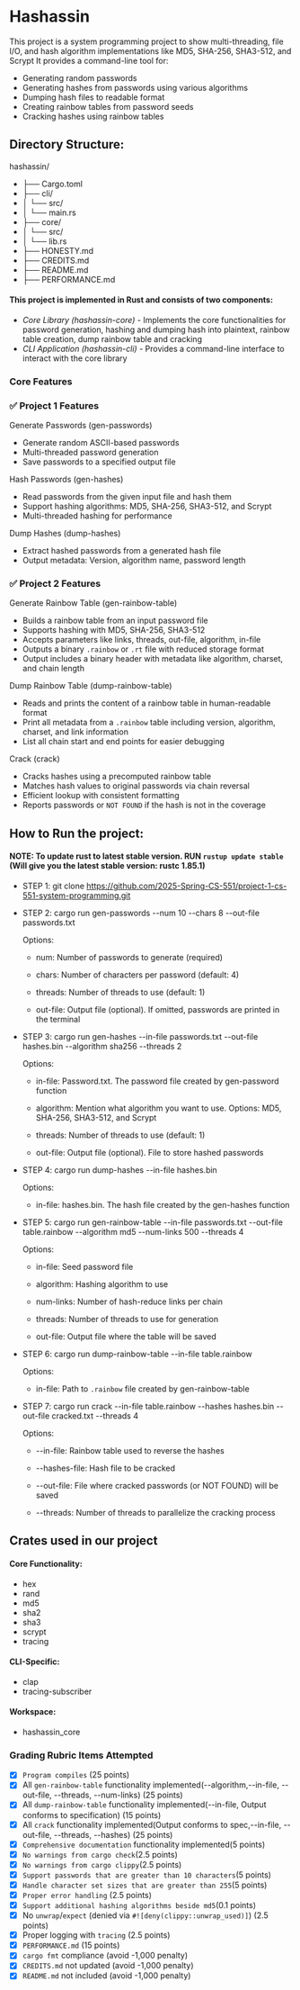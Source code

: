 # Hashassin

This project is a system programming project to show multi-threading, file I/O, and hash algorithm implementations like MD5, SHA-256, SHA3-512, and Scrypt
It provides a command-line tool for:
- Generating random passwords
- Generating hashes from passwords using various algorithms
- Dumping hash files to readable format
- Creating rainbow tables from password seeds
- Cracking hashes using rainbow tables

## Directory Structure:
  hashassin/
-  ├── Cargo.toml
-  ├── cli/
-  │   └── src/
-  │       └── main.rs    
-  ├── core/
-  │   └── src/
-  │       └── lib.rs     
-  ├── HONESTY.md            
-  ├── CREDITS.md              
-  ├── README.md
-  ├── PERFORMANCE.md        

#### This project is implemented in Rust and consists of two components:
- *Core Library (hashassin-core)* - Implements the core functionalities for password generation, hashing and dumping hash into plaintext, rainbow table creation, dump rainbow table and cracking
- *CLI Application (hashassin-cli)* - Provides a command-line interface to interact with the core library

### Core Features

### ✅ Project 1 Features
Generate Passwords (gen-passwords)
- Generate random ASCII-based passwords
- Multi-threaded password generation
- Save passwords to a specified output file

Hash Passwords (gen-hashes)
- Read passwords from the given input file and hash them
- Support hashing algorithms: MD5, SHA-256, SHA3-512, and Scrypt
- Multi-threaded hashing for performance

Dump Hashes (dump-hashes)
- Extract hashed passwords from a generated hash file
- Output metadata: Version, algorithm name, password length

### ✅ Project 2 Features
Generate Rainbow Table (gen-rainbow-table)
- Builds a rainbow table from an input password file
- Supports hashing with MD5, SHA-256, SHA3-512
- Accepts parameters like links, threads, out-file, algorithm, in-file
- Outputs a binary `.rainbow` or `.rt` file with reduced storage format
- Output includes a binary header with metadata like algorithm, charset, and chain length

Dump Rainbow Table (dump-rainbow-table)
- Reads and prints the content of a rainbow table in human-readable format
- Print all metadata from a `.rainbow` table including version, algorithm, charset, and link information
- List all chain start and end points for easier debugging

Crack (crack)
- Cracks hashes using a precomputed rainbow table
- Matches hash values to original passwords via chain reversal
- Efficient lookup with consistent formatting
- Reports passwords or `NOT FOUND` if the hash is not in the coverage

## How to Run the project:

#### NOTE: To update rust to latest stable version. RUN `rustup update stable` (Will give you the latest stable version: rustc 1.85.1)

- STEP 1: git clone https://github.com/2025-Spring-CS-551/project-1-cs-551-system-programming.git

- STEP 2: cargo run gen-passwords --num 10 --chars 8 --out-file passwords.txt

  Options:

  - num: Number of passwords to generate (required)
  
  - chars: Number of characters per password (default: 4)
  
  - threads: Number of threads to use (default: 1)
  
  - out-file: Output file (optional). If omitted, passwords are printed in the terminal

- STEP 3: cargo run gen-hashes --in-file passwords.txt --out-file hashes.bin --algorithm sha256 --threads 2

  Options:
  
  - in-file: Password.txt. The password file created by gen-password function
  
  - algorithm: Mention what algorithm you want to use. Options: MD5, SHA-256, SHA3-512, and Scrypt
  
  - threads: Number of threads to use (default: 1)
  
  - out-file: Output file (optional). File to store hashed passwords

- STEP 4: cargo run dump-hashes --in-file hashes.bin

  Options:
  
  - in-file: hashes.bin. The hash file created by the gen-hashes function

- STEP 5: cargo run gen-rainbow-table --in-file passwords.txt --out-file table.rainbow --algorithm md5 --num-links 500 --threads 4

  Options:
  
  - in-file: Seed password file
  
  - algorithm: Hashing algorithm to use
  
  - num-links: Number of hash-reduce links per chain
  
  - threads: Number of threads to use for generation
  
  - out-file: Output file where the table will be saved

- STEP 6: cargo run dump-rainbow-table --in-file table.rainbow

  Options:
  
  - in-file: Path to `.rainbow` file created by gen-rainbow-table

- STEP 7: cargo run crack --in-file table.rainbow --hashes hashes.bin --out-file cracked.txt --threads 4

  Options:

  - --in-file: Rainbow table used to reverse the hashes

  - --hashes-file: Hash file to be cracked

  - --out-file: File where cracked passwords (or NOT FOUND) will be saved

  - --threads: Number of threads to parallelize the cracking process

## Crates used in our project

#### Core Functionality:
- hex
- rand
- md5
- sha2
- sha3
- scrypt
- tracing

#### CLI-Specific:
- clap
- tracing-subscriber

#### Workspace:
- hashassin_core

### Grading Rubric Items Attempted  
- [x] `Program compiles` (25 points)  
- [x] All `gen-rainbow-table` functionality implemented(--algorithm,--in-file, --out-file, --threads, --num-links) (25 points)  
- [x] All `dump-rainbow-table` functionality implemented(--in-file, Output conforms to specification) (15 points)  
- [x] All `crack` functionality implemented(Output conforms to spec,--in-file, --out-file, --threads, --hashes) (25 points)  
- [x] `Comprehensive documentation` functionality implemented(5 points)
- [x] `No warnings from cargo check`(2.5 points)
- [x] `No warnings from cargo clippy`(2.5 points)
- [x] `Support passwords that are greater than 10 characters`(5 points)
- [x] `Handle character set sizes that are greater than 255`(5 points)
- [x] `Proper error handling` (2.5 points)  
- [x] `Support additional hashing algorithms beside md5`(0.1 points)
- [x] No `unwrap`/`expect` (denied via `#![deny(clippy::unwrap_used)]`) (2.5 points)  
- [x] Proper logging with `tracing` (2.5 points)  
- [x] `PERFORMANCE.md` (15 points) 
- [x] `cargo fmt` compliance (avoid -1,000 penalty)  
- [x] `CREDITS.md` not updated (avoid -1,000 penalty)  
- [x] `README.md` not included (avoid -1,000 penalty) 